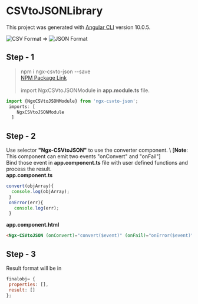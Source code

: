 # CSVtoJSONLibrary

This project was generated with [Angular CLI](https://github.com/angular/angular-cli) version 10.0.5.

![CSV Format](https://img.icons8.com/officel/48/000000/csv.png "CSV Format") => ![JSON Format](https://img.icons8.com/office/48/000000/json.png "JSON Format")

## Step - 1

> npm i ngx-csvto-json --save \
[NPM Package Link](https://www.npmjs.com/package/ngx-csvto-json "ngx-csvto-json")\
\
import NgxCSVtoJSONModule in **app.module.ts** file.
```javascript
import {NgxCSVtoJSONModule} from 'ngx-csvto-json';
 imports: [
    NgxCSVtoJSONModule
  ]
  ```

## Step - 2
Use selector **"Ngx-CSVtoJSON"** to use the converter component. \ 
[**Note**: This component can emit two events "onConvert" and "onFail"] \
Bind those event in **app.component.ts** file with user defined functions and process the result.\
**app.component.ts**
 ```javascript
 convert(objArray){
   console.log(objArray);
  }
  onError(err){
    console.log(err);
  }
```
**app.component.html**
```html
<Ngx-CSVtoJSON (onConvert)="convert($event)" (onFail)="onError($event)"></Ngx-CSVtoJSON>
```

## Step - 3
Result format will be in 
```javascript
finalobj= {
 properties: [],
 result: []
};
```

